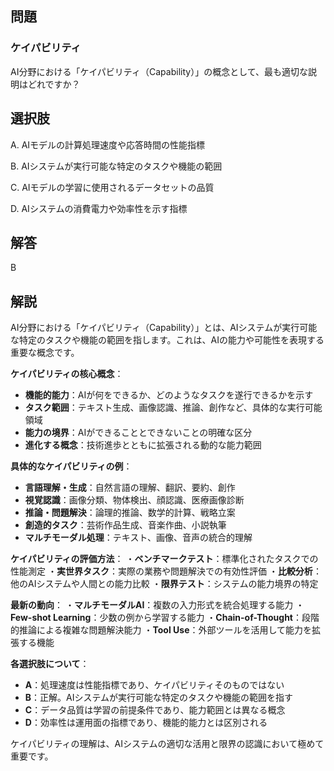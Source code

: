 ## 問題
### ケイパビリティ
AI分野における「ケイパビリティ（Capability）」の概念として、最も適切な説明はどれですか？

## 選択肢
A. AIモデルの計算処理速度や応答時間の性能指標

B. AIシステムが実行可能な特定のタスクや機能の範囲

C. AIモデルの学習に使用されるデータセットの品質

D. AIシステムの消費電力や効率性を示す指標

## 解答
B

## 解説
AI分野における「ケイパビリティ（Capability）」とは、AIシステムが実行可能な特定のタスクや機能の範囲を指します。これは、AIの能力や可能性を表現する重要な概念です。

**ケイパビリティの核心概念**：
- **機能的能力**：AIが何をできるか、どのようなタスクを遂行できるかを示す
- **タスク範囲**：テキスト生成、画像認識、推論、創作など、具体的な実行可能領域
- **能力の境界**：AIができることとできないことの明確な区分
- **進化する概念**：技術進歩とともに拡張される動的な能力範囲

**具体的なケイパビリティの例**：
- **言語理解・生成**：自然言語の理解、翻訳、要約、創作
- **視覚認識**：画像分類、物体検出、顔認識、医療画像診断
- **推論・問題解決**：論理的推論、数学的計算、戦略立案
- **創造的タスク**：芸術作品生成、音楽作曲、小説執筆
- **マルチモーダル処理**：テキスト、画像、音声の統合的理解

**ケイパビリティの評価方法**：
・**ベンチマークテスト**：標準化されたタスクでの性能測定
・**実世界タスク**：実際の業務や問題解決での有効性評価
・**比較分析**：他のAIシステムや人間との能力比較
・**限界テスト**：システムの能力境界の特定

**最新の動向**：
・**マルチモーダルAI**：複数の入力形式を統合処理する能力
・**Few-shot Learning**：少数の例から学習する能力
・**Chain-of-Thought**：段階的推論による複雑な問題解決能力
・**Tool Use**：外部ツールを活用して能力を拡張する機能

**各選択肢について**：
- **A**：処理速度は性能指標であり、ケイパビリティそのものではない
- **B**：正解。AIシステムが実行可能な特定のタスクや機能の範囲を指す
- **C**：データ品質は学習の前提条件であり、能力範囲とは異なる概念
- **D**：効率性は運用面の指標であり、機能的能力とは区別される

ケイパビリティの理解は、AIシステムの適切な活用と限界の認識において極めて重要です。 